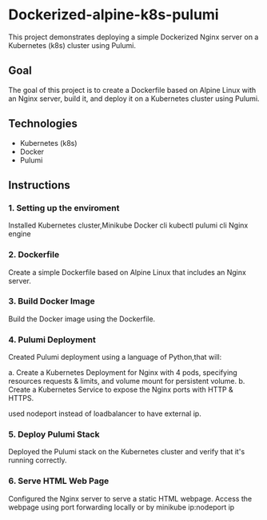 # Dockerized-alpine-k8s-pulumi
This project demonstrates deploying a simple Dockerized Nginx server on a Kubernetes (k8s) cluster using Pulumi.

## Goal

The goal of this project is to create a Dockerfile based on Alpine Linux with an Nginx server, build it, and deploy it on a Kubernetes cluster using Pulumi.

## Technologies

- Kubernetes (k8s)
- Docker
- Pulumi

## Instructions

### 1. Setting up the enviroment

Installed
Kubernetes cluster,Minikube 
Docker cli
kubectl
pulumi cli
Nginx engine

### 2. Dockerfile

Create a simple Dockerfile based on Alpine Linux that includes an Nginx server.

### 3. Build Docker Image

Build the Docker image using the Dockerfile.

### 4. Pulumi Deployment

Created Pulumi deployment using a language of Python,that will:

a. Create a Kubernetes Deployment for Nginx with 4 pods, specifying resources requests & limits, and volume mount for persistent volume.
b. Create a Kubernetes Service to expose the Nginx ports with HTTP & HTTPS.

used nodeport instead of loadbalancer to have external ip.

### 5. Deploy Pulumi Stack

Deployed the Pulumi stack on the Kubernetes cluster and verify that it's running correctly.

### 6. Serve HTML Web Page

Configured the Nginx server to serve a static HTML webpage.
Access the webpage using port forwarding locally or by minikube ip:nodeport ip

